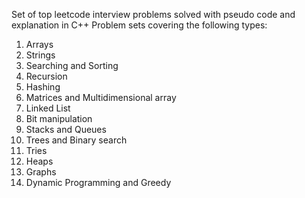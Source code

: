 Set of top leetcode interview problems solved with pseudo code and explanation in C++
Problem sets covering the following types:
1. Arrays
2. Strings
3. Searching and Sorting
4. Recursion
5. Hashing
6. Matrices and Multidimensional array
7. Linked List
8. Bit manipulation
9. Stacks and Queues
10. Trees and Binary search
11. Tries
12. Heaps
13. Graphs
14. Dynamic Programming and Greedy
    
